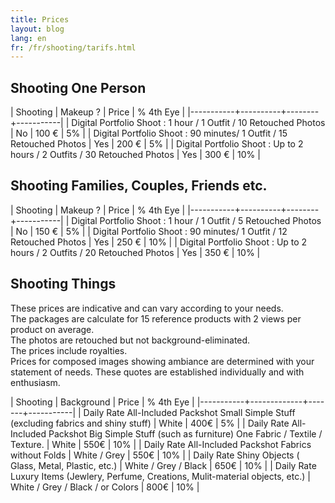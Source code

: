 ```yaml
---
title: Prices
layout: blog
lang: en
fr: /fr/shooting/tarifs.html
---
```


## Shooting One Person

| Shooting  | Makeup ? | Price  | % 4th Eye |
|-----------+----------+--------+-----------|
| Digital Portfolio Shoot : 1 hour / 1 Outfit / 10 Retouched Photos | No  | 100 € | 5% |
| Digital Portfolio Shoot : 90 minutes/ 1 Outfit / 15 Retouched Photos | Yes | 200 € | 5% |
| Digital Portfolio Shoot : Up to 2 hours / 2 Outfits / 30 Retouched Photos | Yes | 300 € | 10% |


## Shooting Families, Couples, Friends etc. 


| Shooting  | Makeup ? | Price  | % 4th Eye |
|-----------+----------+--------+-----------|
| Digital Portfolio Shoot :  1 hour / 1 Outfit / 5 Retouched Photos | No  | 150 € | 5% |
| Digital Portfolio Shoot : 90 minutes/ 1 Outfit / 12 Retouched Photos | Yes | 250 € | 10% |
| Digital Portfolio Shoot : Up to 2 hours / 2 Outfits / 20 Retouched Photos | Yes | 350 € | 10% |


## Shooting Things

These prices are indicative and can vary according to your needs.  
The packages are calculate for 15 reference products with 2 views per product on average.  
The photos are retouched but not background-eliminated.  
The prices include royalties.  
Prices for composed images showing ambiance are determined with your statement of needs. These quotes are established individually and with enthusiasm.

| Shooting  | Background  | Price | % 4th Eye |
|-----------+-------------+-------+-----------|
| Daily Rate All-Included Packshot Small Simple Stuff (excluding fabrics and shiny stuff)  | White  | 400€ | 5% |
| Daily Rate All-Included Packshot Big Simple Stuff (such as furniture) One Fabric / Textile / Texture. | White | 550€ | 10% |
| Daily Rate All-Included Packshot Fabrics without Folds | White / Grey  | 550€ | 10% |
| Daily Rate Shiny Objects ( Glass, Metal, Plastic, etc.) | White / Grey / Black  | 650€ | 10% |
| Daily Rate Luxury Items (Jewlery, Perfume, Creations, Mulit-material objects, etc.) | White / Grey / Black / or Colors  | 800€ | 10% |
